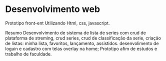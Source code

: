 # Desenvolvimento web

Prototipo front-ent 
Utilizando Html, css, javascript.

Resumo
Desenvolvimento de sistema de lista de series com crud de plataforma de streming, crud series, crud de classificação da serie, criação de listas: minha lista, favoritos, lançamento, assistidos. desenvolimento de loguin e cadastro com telas overlay na home;
Prototipo afim de estudos e trabalho de faculdade.

